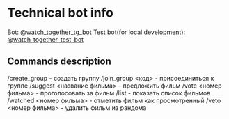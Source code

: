 # Technical bot info

Bot: [@watch_together_tg_bot](https://t.me/watch_together_tg_bot)
Test bot(for local development): [@watch_together_test_bot](https://t.me/watch_together_test_bot)

## Commands description

/create_group - создать группу
/join_group <код> - присоединиться к группе
/suggest <название фильма> - предложить фильм
/vote <номер фильма> - проголосовать за фильм
/list - показать список фильмов
/watched <номер фильма> - отметить фильм как просмотренный
/veto <номер фильма> - удалить фильм из рандома
